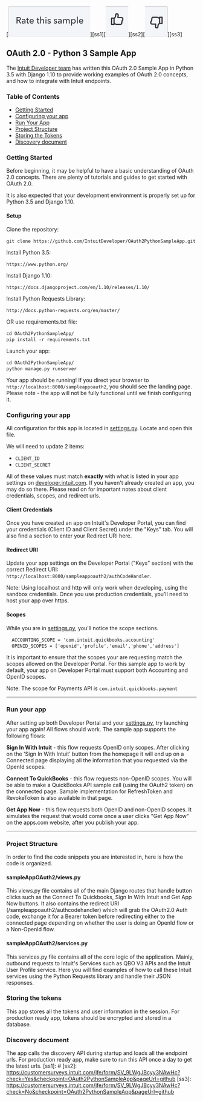 [![Rate your Sample](views/Ratesample.png)][ss1][![Yes](views/Thumbup.png)][ss2][![No](views/Thumbdown.png)][ss3]

## OAuth 2.0 - Python 3 Sample App

The [Intuit Developer team](https://developer.intuit.com) has written this OAuth 2.0 Sample App in Python 3.5 with Django 1.10 to provide working examples of OAuth 2.0 concepts, and how to integrate with Intuit endpoints.

### Table of Contents

* [Getting Started](#getting-started)
* [Configuring your app](#configuring-your-app)
* [Run Your App](#run-your-app)
* [Project Structure](#project-structure)
* [Storing the Tokens](#storing-the-tokens)
* [Discovery document](#discovery-document)

### Getting Started

Before beginning, it may be helpful to have a basic understanding of OAuth 2.0 concepts.  There are plenty of tutorials and guides to get started with OAuth 2.0.

It is also expected that your development environment is properly set up for Python 3.5 and Django 1.10.

#### Setup

Clone the repository:
```
git clone https://github.com/IntuitDeveloper/OAuth2PythonSampleApp.git
```

Install Python 3.5:
```
https://www.python.org/
```

Install Django 1.10:
```
https://docs.djangoproject.com/en/1.10/releases/1.10/
```

Install Python Requests Library:
```
http://docs.python-requests.org/en/master/
```

OR use requirements.txt file:
```
cd OAuth2PythonSampleApp/
pip install -r requirements.txt 
```

Launch your app:
```
cd OAuth2PythonSampleApp/
python manage.py runserver
```

Your app should be running!  If you direct your browser to `http://localhost:8000/sampleappoauth2`, you should see the landing page. Please note - the app will not be fully functional until we finish configuring it.

### Configuring your app

All configuration for this app is located in [settings.py](OAuth2DjangoSampleApp/settings.py).  Locate and open this file.

We will need to update 2 items:

- `CLIENT_ID`
- `CLIENT_SECRET`

All of these values must match **exactly** with what is listed in your app settings on [developer.intuit.com](https://developer.intuit.com).  If you haven't already created an app, you may do so there.  Please read on for important notes about client credentials, scopes, and redirect urls.

#### Client Credentials

Once you have created an app on Intuit's Developer Portal, you can find your credentials (Client ID and Client Secret) under the "Keys" tab.  You will also find a section to enter your Redirect URI here.

#### Redirect URI

Update your app settings on the Developer Portal ("Keys" section) with the correct Redirect URI: `http://localhost:8000/sampleappoauth2/authCodeHandler`. 

Note: Using localhost and http will only work when developing, using the sandbox credentials. Once you use production credentials, you'll need to host your app over https.

#### Scopes

While you are in [settings.py](OAuth2DjangoSampleApp/settings.py), you'll notice the scope sections.

```
  ACCOUNTING_SCOPE = 'com.intuit.quickbooks.accounting'
  OPENID_SCOPES = ['openid','profile','email','phone','address']
```
  It is important to ensure that the scopes your are requesting match the scopes allowed on the Developer Portal.  For this sample app to work by default, your app on Developer Portal must support both Accounting and OpenID scopes.
  
  Note: The scope for Payments API is ```com.intuit.quickbooks.payment```

----------

### Run your app

After setting up both Developer Portal and your [settings.py](OAuth2DjangoSampleApp/settings.py), try launching your app again!  All flows should work.  The sample app supports the following flows:

**Sign In With Intuit** - this flow requests OpenID only scopes. After clicking on the 'Sign In With Intuit' button from the homepage it will end up on a Connected page displaying all the information that you requested via the OpenId scopes.

**Connect To QuickBooks** - this flow requests non-OpenID scopes. You will be able to make a QuickBooks API sample call (using the OAuth2 token) on the connected page. Sample implementation for RefreshToken and RevokeToken is also available in that page.

**Get App Now** - this flow requests both OpenID and non-OpenID scopes. It simulates the request that would come once a user clicks "Get App Now" on the apps.com website, after you publish your app.

----------

### Project Structure

In order to find the code snippets you are interested in, here is how the code is organized.

#### sampleAppOAuth2/views.py

This views.py file contains all of the main Django routes that handle button clicks such as the Connect To Quickbooks, Sign In With Intuit and Get App Now buttons. It also contains the redirect URI (/sampleappoauth2/authcodehandler) which will grab the OAuth2.0 Auth code, exchange it for a Bearer token before redirecting either to the connected page depending on whether the user is doing an OpenId flow or a Non-OpenId flow.

#### sampleAppOAuth2/services.py

This services.py file contains all of the core logic of the application. Mainly, outbound requests to Intuit's Services such as QBO V3 APIs and the Intuit User Profile service. Here you will find examples of how to call these Intuit services using the Python Requests library and handle their JSON responses.

### Storing the tokens
This app stores all the tokens and user information in the session. For production ready app, tokens should be encrypted and stored in a database.

### Discovery document
The app calls the discovery API during startup and loads all the endpoint urls. For production ready app, make sure to run this API once a day to get the latest urls.
[ss1]: #
[ss2]: https://customersurveys.intuit.com/jfe/form/SV_9LWgJBcyy3NAwHc?check=Yes&checkpoint=OAuth2PythonSampleApp&pageUrl=github
[ss3]: https://customersurveys.intuit.com/jfe/form/SV_9LWgJBcyy3NAwHc?check=No&checkpoint=OAuth2PythonSampleApp&pageUrl=github
